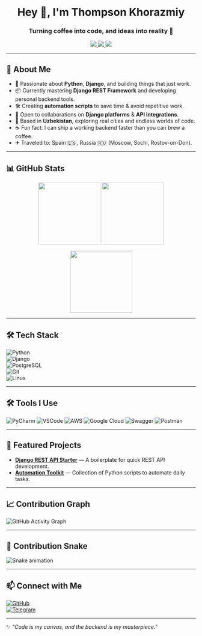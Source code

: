 <!-- PROFILE HEADER -->
<h1 align="center">Hey 👋, I'm Thompson Khorazmiy</h1>
<h3 align="center">Turning coffee into code, and ideas into reality 🚀</h3>

<!-- CONTACT BADGES -->
<p align="center">
  <a href="mailto:asilbek.rajabov.official@gmail.com">
    <img src="https://img.shields.io/badge/Mail-%23EA4335.svg?style=for-the-badge&logo=gmail&logoColor=white" />
  </a>
  <a href="https://leetcode.com/u/ThompsonShelll/">
    <img src="https://img.shields.io/badge/LeetCode-FFA116?style=for-the-badge&logo=LeetCode&logoColor=black">
  </a>
  <a href="https://x.com/Backspa56553138">
    <img src="https://img.shields.io/badge/Twitter-1DA1F2?style=for-the-badge&logo=twitter&logoColor=white">
  </a>
</p>

---

## 🚀 About Me
- 🐍 Passionate about **Python**, **Django**, and building things that just work.  
- 📦 Currently mastering **Django REST Framework** and developing personal backend tools.  
- 🛠 Creating **automation scripts** to save time & avoid repetitive work.  
- 🤝 Open to collaborations on **Django platforms** & **API integrations**.  
- 📍 Based in **Uzbekistan**, exploring real cities and endless worlds of code.  
- ☕ Fun fact: I can ship a working backend faster than you can brew a coffee.  
- ✈ Traveled to: Spain 🇪🇸, Russia 🇷🇺 (Moscow, Sochi, Rostov-on-Don).  

---

## 📊 GitHub Stats
<p align="center">
  <img src="https://github-readme-stats.vercel.app/api?username=ThompsonShell&show_icons=true&theme=tokyonight" height="165"/>
  <img src="https://github-readme-stats.vercel.app/api/top-langs/?username=ThompsonShell&layout=compact&theme=tokyonight" height="165"/>
</p>
<p align="center">
  <img src="https://github-readme-streak-stats.herokuapp.com/?user=ThompsonShell&theme=tokyonight" height="165"/>
</p>

---

## 🛠 Tech Stack  
![Python](https://img.shields.io/badge/Python-3776AB?style=for-the-badge&logo=python&logoColor=white)  
![Django](https://img.shields.io/badge/Django-092E20?style=for-the-badge&logo=django&logoColor=white)  
![PostgreSQL](https://img.shields.io/badge/PostgreSQL-316192?style=for-the-badge&logo=postgresql&logoColor=white)  
![Git](https://img.shields.io/badge/Git-F05032?style=for-the-badge&logo=git&logoColor=white)  
![Linux](https://img.shields.io/badge/Linux-FCC624?style=for-the-badge&logo=linux&logoColor=black)  

---

## 🛠 Tools I Use
![PyCharm](https://img.shields.io/badge/PyCharm-000000?style=for-the-badge&logo=PyCharm&logoColor=white)
![VSCode](https://img.shields.io/badge/VSCode-0078D4?style=for-the-badge&logo=visual-studio-code&logoColor=white)
![AWS](https://img.shields.io/badge/AWS-232F3E?style=for-the-badge&logo=amazon-aws&logoColor=white)
![Google Cloud](https://img.shields.io/badge/Google_Cloud-4285F4?style=for-the-badge&logo=google-cloud&logoColor=white)
![Swagger](https://img.shields.io/badge/Swagger-85EA2D?style=for-the-badge&logo=Swagger&logoColor=black)
![Postman](https://img.shields.io/badge/Postman-FF6C37?style=for-the-badge&logo=Postman&logoColor=white)

---

## 📌 Featured Projects
- [**Django REST API Starter**](https://github.com/ThompsonShell/django-rest-api) — A boilerplate for quick REST API development.  
- [**Automation Toolkit**](https://github.com/ThompsonShell/automation-scripts) — Collection of Python scripts to automate daily tasks.  

---

## 📈 Contribution Graph
![GitHub Activity Graph](https://github-readme-activity-graph.vercel.app/graph?username=ThompsonShell&theme=tokyo-night)

---

## 🐍 Contribution Snake
![Snake animation](https://github.com/ThompsonShell/ThompsonShell/blob/output/github-contribution-grid-snake.svg)

---

## 📫 Connect with Me
[![GitHub](https://img.shields.io/badge/GitHub-181717?style=for-the-badge&logo=github&logoColor=white)](https://github.com/ThompsonShell)  
[![Telegram](https://img.shields.io/badge/Telegram-26A5E4?style=for-the-badge&logo=telegram&logoColor=white)](https://t.me/YOUR_TELEGRAM)  

---

✨ _"Code is my canvas, and the backend is my masterpiece."_
